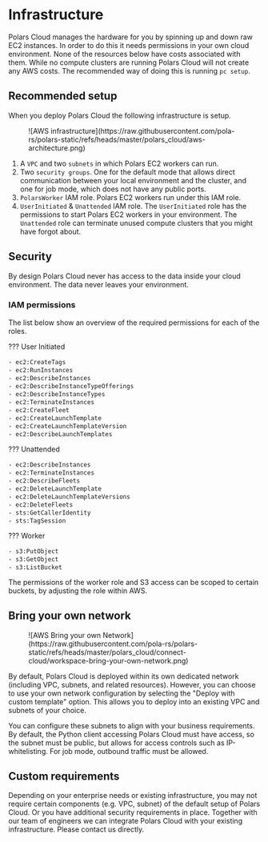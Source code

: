 # Infrastructure

Polars Cloud manages the hardware for you by spinning up and down raw EC2 instances. In order to do
this it needs permissions in your own cloud environment. None of the resources below have costs
associated with them. While no compute clusters are running Polars Cloud will not create any AWS
costs. The recommended way of doing this is running `pc setup`.

## Recommended setup

When you deploy Polars Cloud the following infrastructure is setup.

<figure markdown="span">
![AWS infrastructure](https://raw.githubusercontent.com/pola-rs/polars-static/refs/heads/master/polars_cloud/aws-architecture.png)
</figure>

1. A `VPC` and two `subnets` in which Polars EC2 workers can run.
2. Two `security groups`. One for the default mode that allows direct communication between your
   local environment and the cluster, and one for job mode, which does not have any public ports.
3. `PolarsWorker` IAM role. Polars EC2 workers run under this IAM role.
4. `UserInitiated` & `Unattended` IAM role. The `UserInitiated` role has the permissions to start
   Polars EC2 workers in your environment. The `Unattended` role can terminate unused compute
   clusters that you might have forgot about.

## Security

By design Polars Cloud never has access to the data inside your cloud environment. The data never
leaves your environment.

### IAM permissions

The list below show an overview of the required permissions for each of the roles.

??? User Initiated

    - ec2:CreateTags
    - ec2:RunInstances
    - ec2:DescribeInstances
    - ec2:DescribeInstanceTypeOfferings
    - ec2:DescribeInstanceTypes
    - ec2:TerminateInstances
    - ec2:CreateFleet
    - ec2:CreateLaunchTemplate
    - ec2:CreateLaunchTemplateVersion
    - ec2:DescribeLaunchTemplates

??? Unattended

    - ec2:DescribeInstances
    - ec2:TerminateInstances
    - ec2:DescribeFleets
    - ec2:DeleteLaunchTemplate
    - ec2:DeleteLaunchTemplateVersions
    - ec2:DeleteFleets
    - sts:GetCallerIdentity
    - sts:TagSession

??? Worker

    - s3:PutObject
    - s3:GetObject
    - s3:ListBucket

The permissions of the worker role and S3 access can be scoped to certain buckets, by adjusting the
role within AWS.

## Bring your own network

<figure markdown="span">
![AWS Bring your own Network](https://raw.githubusercontent.com/pola-rs/polars-static/refs/heads/master/polars_cloud/connect-cloud/workspace-bring-your-own-network.png)
</figure>

By default, Polars Cloud is deployed within its own dedicated network (including VPC, subnets, and
related resources). However, you can choose to use your own network configuration by selecting the
"Deploy with custom template" option. This allows you to deploy into an existing VPC and subnets of
your choice.

You can configure these subnets to align with your business requirements. By default, the Python
client accessing Polars Cloud must have access, so the subnet must be public, but allows for access
controls such as IP-whitelisting. For job mode, outbound traffic must be allowed.

## Custom requirements

Depending on your enterprise needs or existing infrastructure, you may not require certain
components (e.g. VPC, subnet) of the default setup of Polars Cloud. Or you have additional security
requirements in place. Together with our team of engineers we can integrate Polars Cloud with your
existing infrastructure. Please contact us directly.
